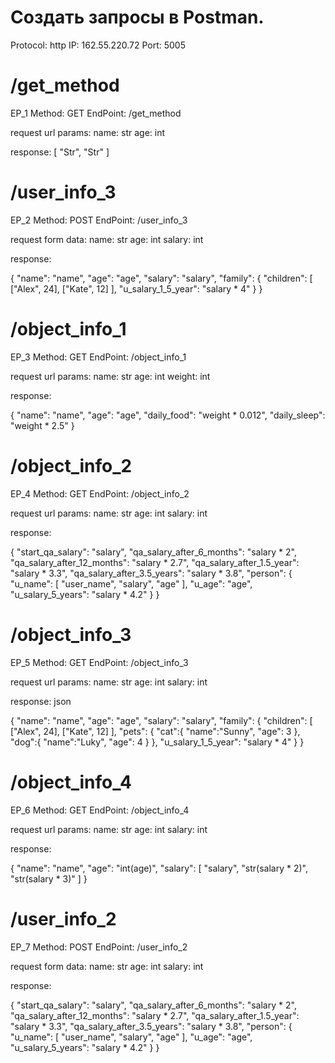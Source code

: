 # Создать запросы в Postman.

Protocol: http IP: 162.55.220.72 Port: 5005

# /get_method

EP_1 Method: GET EndPoint: /get_method

request url params: name: str age: int

response:
[
    "Str",
    "Str"
]

# /user_info_3

EP_2 Method: POST EndPoint: /user_info_3

request form data: name: str age: int salary: int

response:

{
	"name": "name",
	"age": "age",
	"salary": "salary",
	"family": {
		"children": [
			["Alex", 24], 
			["Kate", 12]
        ],
		"u_salary_1_5_year": "salary * 4"
	}
}

# /object_info_1

EP_3 Method: GET EndPoint: /object_info_1

request url params: name: str age: int weight: int

response:

{
	"name": "name",
	"age": "age",
	"daily_food": "weight * 0.012",
	"daily_sleep": "weight * 2.5"
}

# /object_info_2

EP_4 Method: GET EndPoint: /object_info_2

request url params: name: str age: int salary: int

response:

{
	"start_qa_salary": "salary",
	"qa_salary_after_6_months": "salary * 2",
	"qa_salary_after_12_months": "salary * 2.7",
	"qa_salary_after_1.5_year": "salary * 3.3",
	"qa_salary_after_3.5_years": "salary * 3.8",
	"person": {
		"u_name": [
			"user_name", 
			"salary", 
			"age"
			],
		"u_age": "age",
		"u_salary_5_years": "salary * 4.2"
	}
}

# /object_info_3

EP_5 Method: GET EndPoint: /object_info_3

request url params: name: str age: int salary: int

response: json

{
	"name": "name",
	"age": "age",
	"salary": "salary",
	"family": {
		"children": [
			["Alex", 24], 
			["Kate", 12]
			],
		"pets": {
			"cat":{
				"name":"Sunny",
				"age": 3
				},
			"dog":{
				"name":"Luky",
				"age": 4
				}
			},
		"u_salary_1_5_year": "salary * 4"
	}
}

# /object_info_4

EP_6 Method: GET EndPoint: /object_info_4

request url params: name: str age: int salary: int

response:

{
	"name": "name",
	"age": "int(age)",
	"salary": [
		"salary", 
		"str(salary * 2)", 
		"str(salary * 3)"
	]
}

# /user_info_2

EP_7 Method: POST EndPoint: /user_info_2

request form data: name: str age: int salary: int

response:

{
	"start_qa_salary": "salary",
	"qa_salary_after_6_months": "salary * 2",
	"qa_salary_after_12_months": "salary * 2.7",
	"qa_salary_after_1.5_year": "salary * 3.3",
	"qa_salary_after_3.5_years": "salary * 3.8",
	"person": {
		"u_name": [
			"user_name", 
			"salary", 
			"age"
			],
	"u_age": "age",
	"u_salary_5_years": "salary * 4.2"
	}
}